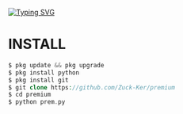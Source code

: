 [![Typing SVG](https://readme-typing-svg.herokuapp.com?color=%2336BCF7&lines=SELAMAT+DATANG+DI+GITHUB+Zuck+Ker)](https://git.io/typing-svg)

# INSTALL
```php
$ pkg update && pkg upgrade
$ pkg install python
$ pkg install git
$ git clone https://github.com/Zuck-Ker/premium
$ cd premium
$ python prem.py
```
